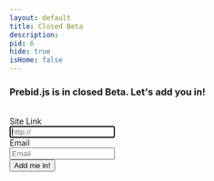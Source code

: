 ```yaml
---
layout: default
title: Closed Beta
description: 
pid: 6
hide: true
isHome: false
---
```



<div class="text-center">
<h3><span class="label label-warning">Prebid.js is in closed Beta. Let's add you in!</span></h3>
<br>
</div>

<div class="form-horizontal">
  <div class="form-group">
    <label class="col-sm-2 control-label">Site Link</label>
    <div class="col-sm-10">
      <input class="form-control" id="site-field" placeholder="http://" autofocus required>
    </div>
  </div>
  <div class="form-group">
    <label class="col-sm-2 control-label">Email</label>
    <div class="col-sm-10">
      <input class="form-control" placeholder="Email" id="email-field" required>
    </div>
  </div>
  <div class="form-group">
    <div class="col-sm-offset-2 col-sm-10">
      <button class="btn btn-success" id="submit-email" onclick="submitEmail()">Add me in!</button>
    </div>
  </div>
</div>